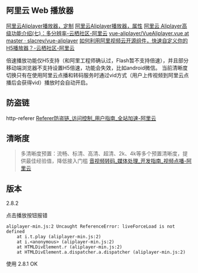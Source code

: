 ## 阿里云 Web 播放器

[阿里云Aliplayer播放器，定制](https://player.alicdn.com/aliplayer/setting/setting.html)
[阿里云Aliplayer播放器，属性](https://player.alicdn.com/aliplayer/docs/properties.html)
[阿里云 Aliplayer高级功能介绍(七)：多分辨率-云栖社区-阿里云](https://yq.aliyun.com/articles/687092)
[vue-aliplayer/VueAliplayer.vue at master · slacrey/vue-aliplayer](https://github.com/slacrey/vue-aliplayer/blob/master/src/VueAliplayer.vue)
[如何利用阿里视频云开源组件，快速自定义你的H5播放器？-云栖社区-阿里云](https://yq.aliyun.com/articles/626454)

倍速播放功能仅H5支持（和阿里工程师确认过，Flash暂不支持倍速），并且部分移动端浏览器不支持设置H5倍速，功能会失效，比如android微信。
当前清晰度切换只有在使用阿里云点播和转码服务时通过vid方式（用户上传视频到阿里云点播后会获得vid）播放时会自动开启。

## 防盗链
http-referer
[Referer防盗链_访问控制_用户指南_全站加速-阿里云](https://help.aliyun.com/document_detail/65105.html)

## 清晰度
> 多清晰度预置：流畅、标清、高清、超清、2k、4k等多个预置清晰度，提供最佳经验值，降低接入门槛
[音视频转码_媒体处理_开发指南_视频点播-阿里云](https://help.aliyun.com/document_detail/99719.html?spm=a2c4e.11153940.blogcont687092.13.76f0671fa7s4DI#%25E7%2582%25B9%25E6%2592%25AD%25E8%25BD%25AC%25E7%25A0%2581%25E5%258A%259F%25E8%2583%25BD%25E7%2589%25B9%25E6%2580%25A7)


## 版本
2.8.2 

点击播放按钮报错
```
aliplayer-min.js:2 Uncaught ReferenceError: liveForceLoad is not defined
    at i.t.play (aliplayer-min.js:2)
    at i.<anonymous> (aliplayer-min.js:2)
    at HTMLDivElement.r (aliplayer-min.js:2)
    at HTMLDivElement.a.dispatcher.a.dispatcher (aliplayer-min.js:2)
```

使用 2.8.1 OK
